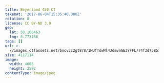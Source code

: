 ```yaml
---
title: Beyerland 450 CT
takenAt: '2017-06-04T15:35:40.000Z'
rotation: 0
license: CC BY-ND 3.0
geo:
  lat: 50.106463
  lng: 8.773186
tags: []
url: >-
  //images.ctfassets.net/bncv3c2gt878/1HUfTdwMl4JdmvnGE3YFFL/74f3d758578585196dbe26761932fa37/beyerland-450-ct_34930513052_o
size: 4117114
image:
  width: 4608
  height: 2592
contentType: image/jpeg
---
```


